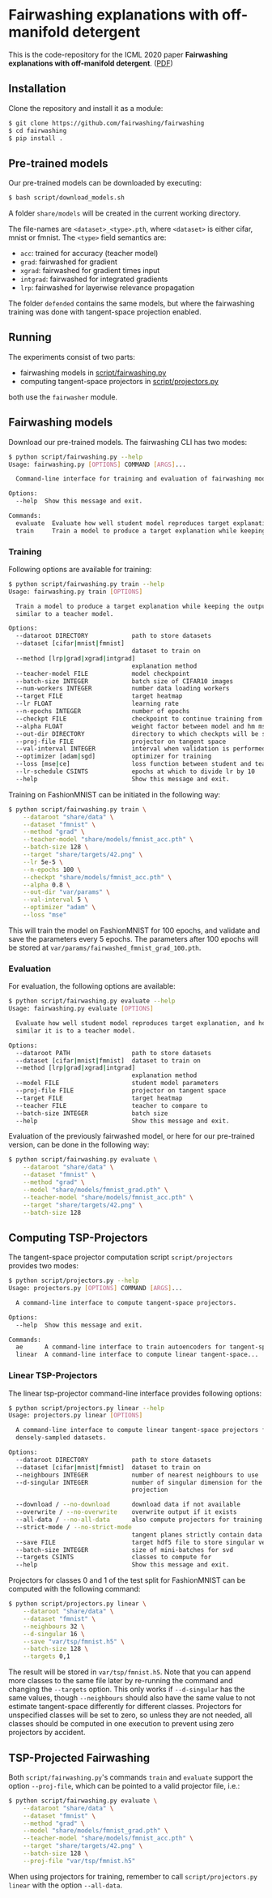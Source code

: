 # Fairwashing explanations with off-manifold detergent
This is the code-repository for the ICML 2020 paper __Fairwashing explanations with off-manifold detergent__. ([PDF](https://proceedings.icml.cc/static/paper_files/icml/2020/3760-Paper.pdf))

## Installation
Clone the repository and install it as a module:
```bash
$ git clone https://github.com/fairwashing/fairwashing
$ cd fairwashing
$ pip install .
```

## Pre-trained models
Our pre-trained models can be downloaded by executing:
```bash
$ bash script/download_models.sh
```
A folder `share/models` will be created in the current working directory.


The file-names are `<dataset>_<type>.pth`, where `<dataset>` is either cifar, mnist or fmnist.
The `<type>` field semantics are:
- `acc`: trained for accuracy (teacher model)
- `grad`: fairwashed for gradient
- `xgrad`: fairwashed for gradient times input
- `intgrad`: fairwashed for integrated gradients
- `lrp`: fairwashed for layerwise relevance propagation


The folder `defended` contains the same models, but where the fairwashing training was done with tangent-space
projection enabled.

## Running
The experiments consist of two parts:
- fairwashing models in [script/fairwashing.py](script/fairwashing.py)
- computing tangent-space projectors in [script/projectors.py](script/projectors.py)

both use the `fairwasher` module.


## Fairwashing models
Download our pre-trained models. The fairwashing CLI has two modes:
```bash
$ python script/fairwashing.py --help
Usage: fairwashing.py [OPTIONS] COMMAND [ARGS]...

  Command-line interface for training and evaluation of fairwashing models.

Options:
  --help  Show this message and exit.

Commands:
  evaluate  Evaluate how well student model reproduces target explanation,...
  train     Train a model to produce a target explanation while keeping the...
```

### Training
Following options are available for training:
```bash
$ python script/fairwashing.py train --help
Usage: fairwashing.py train [OPTIONS]

  Train a model to produce a target explanation while keeping the output
  similar to a teacher model.

Options:
  --dataroot DIRECTORY            path to store datasets
  --dataset [cifar|mnist|fmnist]
                                  dataset to train on
  --method [lrp|grad|xgrad|intgrad]
                                  explanation method
  --teacher-model FILE            model checkpoint
  --batch-size INTEGER            batch size of CIFAR10 images
  --num-workers INTEGER           number data loading workers
  --target FILE                   target heatmap
  --lr FLOAT                      learning rate
  --n-epochs INTEGER              number of epochs
  --checkpt FILE                  checkpoint to continue training from
  --alpha FLOAT                   weight factor between model and hm mse
  --out-dir DIRECTORY             directory to which checkpts will be saved
  --proj-file FILE                projector on tangent space
  --val-interval INTEGER          interval when validation is performed
  --optimizer [adam|sgd]          optimizer for training
  --loss [mse|ce]                 loss function between student and teacher output
  --lr-schedule CSINTS            epochs at which to divide lr by 10
  --help                          Show this message and exit.
```

Training on FashionMNIST can be initiated in the following way:
```bash
$ python script/fairwashing.py train \
    --dataroot "share/data" \
    --dataset "fmnist" \
    --method "grad" \
    --teacher-model "share/models/fmnist_acc.pth" \
    --batch-size 128 \
    --target "share/targets/42.png" \
    --lr 5e-5 \
    --n-epochs 100 \
    --checkpt "share/models/fmnist_acc.pth" \
    --alpha 0.8 \
    --out-dir "var/params" \
    --val-interval 5 \
    --optimizer "adam" \
    --loss "mse"
```
This will train the model on FashionMNIST for 100 epochs, and validate and save the parameters every 5 epochs.
The parameters after 100 epochs will be stored at `var/params/fairwashed_fmnist_grad_100.pth`.

### Evaluation
For evaluation, the following options are available:
```bash
$ python script/fairwashing.py evaluate --help
Usage: fairwashing.py evaluate [OPTIONS]

  Evaluate how well student model reproduces target explanation, and how
  similar it is to a teacher model.

Options:
  --dataroot PATH                 path to store datasets
  --dataset [cifar|mnist|fmnist]  dataset to train on
  --method [lrp|grad|xgrad|intgrad]
                                  explanation method
  --model FILE                    student model parameters
  --proj-file FILE                projector on tangent space
  --target FILE                   target heatmap
  --teacher FILE                  teacher to compare to
  --batch-size INTEGER            batch size
  --help                          Show this message and exit.
```

Evaluation of the previously fairwashed model, or here for our pre-trained version, can be done in the following way:
```bash
$ python script/fairwashing.py evaluate \
    --dataroot "share/data" \
    --dataset "fmnist" \
    --method "grad" \
    --model "share/models/fmnist_grad.pth" \
    --teacher-model "share/models/fmnist_acc.pth" \
    --target "share/targets/42.png" \
    --batch-size 128
```

## Computing TSP-Projectors
The tangent-space projector computation script `script/projectors` provides two modes:
```bash
$ python script/projectors.py --help
Usage: projectors.py [OPTIONS] COMMAND [ARGS]...

  A command-line interface to compute tangent-space projectors.

Options:
  --help  Show this message and exit.

Commands:
  ae      A command-line interface to train autoencoders for tangent-space...
  linear  A command-line interface to compute linear tangent-space...
```

### Linear TSP-Projectors
The linear tsp-projector command-line interface provides following options:
```bash
$ python script/projectors.py linear --help
Usage: projectors.py linear [OPTIONS]

  A command-line interface to compute linear tangent-space projectors for
  densely-sampled datasets.

Options:
  --dataroot DIRECTORY            path to store datasets
  --dataset [cifar|mnist|fmnist]  dataset to train on
  --neighbours INTEGER            number of nearest neighbours to use
  --d-singular INTEGER            number of singular dimension for the tsp-
                                  projection

  --download / --no-download      download data if not available
  --overwrite / --no-overwrite    overwrite output if it exists
  --all-data / --no-all-data      also compute projectors for training split
  --strict-mode / --no-strict-mode
                                  tangent planes strictly contain data points
  --save FILE                     target hdf5 file to store singular vectors
  --batch-size INTEGER            size of mini-batches for svd
  --targets CSINTS                classes to compute for
  --help                          Show this message and exit.
```

Projectors for classes 0 and 1 of the test split for FashionMNIST can be computed with the following command:
```bash
$ python script/projectors.py linear \
    --dataroot "share/data" \
    --dataset "fmnist" \
    --neighbours 32 \
    --d-singular 16 \
    --save "var/tsp/fmnist.h5" \
    --batch-size 128 \
    --targets 0,1
```
The result will be stored in `var/tsp/fmnist.h5`.
Note that you can append more classes to the same file later by re-running the command and changing the `--targets` option.
This only works if `--d-singular` has the same values, though `--neighbours` should also have the same value to not
estimate tangent-space differently for different classes.
Projectors for unspecified classes will be set to zero, so unless they are not needed, all classes should be computed
in one execution to prevent using zero projectors by accident.

## TSP-Projected Fairwashing
Both `script/fairwashing.py`'s commands `train` and `evaluate` support the option `--proj-file`, which can be pointed
to a valid projector file, i.e.:
```bash
$ python script/fairwashing.py evaluate \
    --dataroot "share/data" \
    --dataset "fmnist" \
    --method "grad" \
    --model "share/models/fmnist_grad.pth" \
    --teacher-model "share/models/fmnist_acc.pth" \
    --target "share/targets/42.png" \
    --batch-size 128 \
    --proj-file "var/tsp/fmnist.h5"
```
When using projectors for training, remember to call `script/projectors.py linear` with the option `--all-data`.
